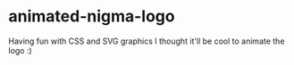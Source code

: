 # animated-nigma-logo
Having fun with CSS and SVG graphics I thought it'll be cool to animate the logo :)
